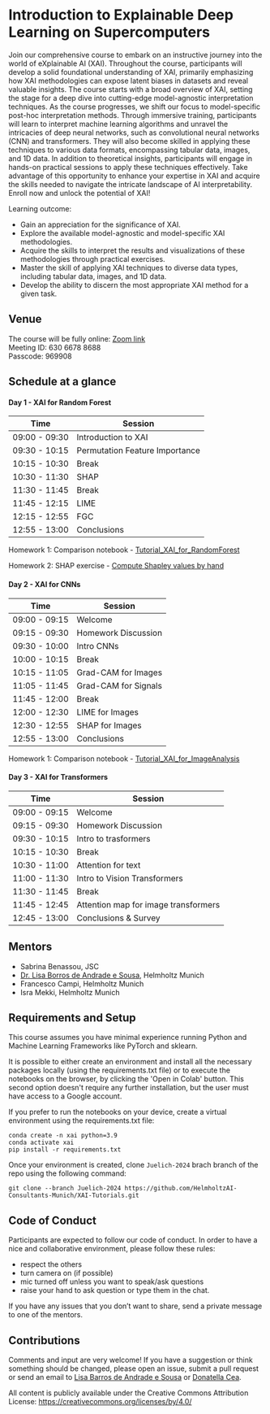 # Introduction to Explainable Deep Learning on Supercomputers

Join our comprehensive course to embark on an instructive journey into the world of eXplainable AI (XAI). Throughout the course, participants will develop a solid foundational understanding of XAI, primarily emphasizing how XAI methodologies can expose latent
biases in datasets and reveal valuable insights.
The course starts with a broad overview of XAI, setting the stage for a deep dive into cutting-edge model-agnostic interpretation techniques. As the course progresses, we shift our focus to model-specific post-hoc interpretation methods. Through immersive training, participants will learn to interpret machine learning algorithms and unravel the intricacies of deep neural networks, such as convolutional neural networks (CNN) and transformers. They will also become skilled in applying these techniques to various data formats, encompassing tabular data, images, and 1D data.
In addition to theoretical insights, participants will engage in hands-on practical sessions to apply these techniques effectively.
Take advantage of this opportunity to enhance your expertise in XAI and acquire the skills needed to navigate the intricate landscape of AI interpretability. Enroll now and unlock the potential of XAI!

Learning outcome:

- Gain an appreciation for the significance of XAI.
- Explore the available model-agnostic and model-specific XAI methodologies.
- Acquire the skills to interpret the results and visualizations of these methodologies through practical exercises.
- Master the skill of applying XAI techniques to diverse data types, including tabular data, images, and 1D data.
- Develop the ability to discern the most appropriate XAI method for a given task.

## Venue
The course will be fully online:
[Zoom link](https://fz-juelich-de.zoom.us/j/63066788688?pwd=bGpLZm9oN3lJSFJlbXRkQjdZMHRRQT09)  
Meeting ID: 630 6678 8688  
Passcode: 969908

## Schedule at a glance

#### Day 1 - XAI for Random Forest

|    Time     |       Session       |
|-------------|---------------------|
|09:00 - 09:30| Introduction to XAI |
|09:30 - 10:15|	Permutation Feature Importance|
|10:15 - 10:30| Break|
|10:30 - 11:30| SHAP |
|11:30 - 11:45| Break|
|11:45 - 12:15|	LIME |
|12:15 - 12:55| FGC |
|12:55 - 13:00| Conclusions |

Homework 1: Comparison notebook - [Tutorial_XAI_for_RandomForest](https://github.com/HelmholtzAI-Consultants-Munich/XAI-Tutorials/blob/Juelich-2024/xai-for-tabular-data/Tutorial_XAI_for_RandomForests.ipynb)

Homework 2: SHAP exercise - [Compute Shapley values by hand](https://github.com/HelmholtzAI-Consultants-Munich/XAI-Tutorials/blob/Juelich-2024/SHAP_exercise.pdf)

#### Day 2 - XAI for CNNs

|     Time     | Session |
|--------------|---------|
|09:00 - 09:15 | Welcome |
|09:15 - 09:30 | Homework Discussion |
|09:30 - 10:00 | Intro CNNs |
|10:00 - 10:15 | Break |
|10:15 - 11:05 | Grad-CAM for Images |
|11:05 - 11:45 | Grad-CAM for Signals |
|11:45 - 12:00 | Break |
|12:00 - 12:30 | LIME for Images |
|12:30 - 12:55 | SHAP for Images |
|12:55 - 13:00 | Conclusions |

Homework 1: Comparison notebook - [Tutorial_XAI_for_ImageAnalysis](https://github.com/HelmholtzAI-Consultants-Munich/XAI-Tutorials/blob/Juelich-2024/xai-for-image-data/Tutorial_XAI_for_ImageAnalysis.ipynb)


#### Day 3 - XAI for Transformers

|     Time     | Session |
|--------------|---------|
|09:00 - 09:15 | Welcome |
|09:15 - 09:30 | Homework Discussion |
|09:30 - 10:15 | Intro to trasformers |
|10:15 - 10:30 | Break |
|10:30 - 11:00 | Attention for text |
|11:00 - 11:30 | Intro to Vision Transformers |
|11:30 - 11:45 | Break |
|11:45 - 12:45 | Attention map for image transformers |
|12:45 - 13:00 | Conclusions & Survey |


## Mentors

- Sabrina Benassou, JSC
- [Dr. Lisa Borros de Andrade e Sousa](mailto:lisa.barros@helmholtz-munich.de), Helmholtz Munich 
- Francesco Campi, Helmholtz Munich
- Isra Mekki, Helmholtz Munich

## Requirements and Setup

This course assumes you have minimal experience running Python and Machine Learning Frameworks like PyTorch and sklearn.

It is possible to either create an environment and install all the necessary packages locally (using the requirements.txt file) or to execute the notebooks on the browser, by clicking the 'Open in Colab' button. This second option doesn't require any further installation, but the user must have access to a Google account.

If you prefer to run the notebooks on your device, create a virtual environment using the requirements.txt file:
```
conda create -n xai python=3.9
conda activate xai
pip install -r requirements.txt
```

Once your environment is created, clone `Juelich-2024` brach branch of the repo using the following command:

```
git clone --branch Juelich-2024 https://github.com/HelmholtzAI-Consultants-Munich/XAI-Tutorials.git
```

## Code of Conduct

Participants are expected to follow our code of conduct. In order to have a nice and collaborative environment, please follow these rules:

- respect the others
- turn camera on (if possible)
- mic turned off unless you want to speak/ask questions
- raise your hand to ask question or type them in the chat.

If you have any issues that you don’t want to share, send a private message to one of the mentors.

## Contributions

Comments and input are very welcome! If you have a suggestion or think something should be changed, please open an issue, submit a pull request or send an email to [Lisa Barros de Andrade e Sousa](mailto:lisa.barros@helmholtz-munich.de) or [Donatella Cea](mailto:donatella.cea@helmholtz-munich.de).

All content is publicly available under the Creative Commons Attribution License: https://creativecommons.org/licenses/by/4.0/
